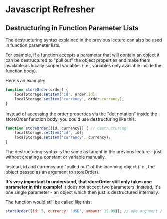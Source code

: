 # Javascript Refresher 

## Destructuring in Function Parameter Lists 

The destructuring syntax explained in the previous lecture can also be used in function parameter lists.

For example, if a function accepts a parameter that will contain an object it can be destructured to "pull out" the object properties and make them available as locally scoped variables (i.e., variables only available inside the function body).

Here's an example:

```javascript
function storeOrder(order) {
    localStorage.setItem('id', order.id);
    localStorage.setItem('currency', order.currency);
}
```

Instead of accessing the order properties via the "dot notation" inside the storeOrder function body, you could use destructuring like this:

```javascript
function storeOrder({id, currency}) { // destructuring
    localStorage.setItem('id', id);
    localStorage.setItem('currency', currency);
}
``` 

The destructuring syntax is the same as taught in the previous lecture - just without creating a constant or variable manually.

Instead, id and currency are "pulled out" of the incoming object (i.e., the object passed as an argument to storeOrder).

**It's very important to understand, that storeOrder still only takes one parameter in this example!** It does not accept two parameters. Instead, it's one single parameter - an object which then just is destructured internally.

The function would still be called like this:

```javascript
storeOrder({id: 5, currency: 'USD', amount: 15.99}); // one argument / value!
```